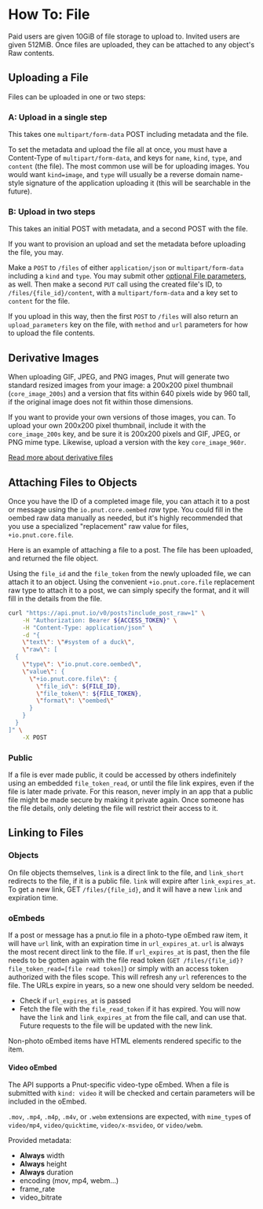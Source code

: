 # How To: File

Paid users are given 10GiB of file storage to upload to. Invited users are given 512MiB. Once files are uploaded, they can be attached to any object's Raw contents.


## Uploading a File

Files can be uploaded in one or two steps:

### A: Upload in a single step

This takes one `multipart/form-data` POST including metadata and the file.

To set the metadata and upload the file all at once, you must have a Content-Type of `multipart/form-data`, and keys for `name`, `kind`, `type`, and `content` (the file). The most common use will be for uploading images. You would want `kind=image`, and `type` will usually be a reverse domain name-style signature of the application uploading it (this will be searchable in the future).


### B: Upload in two steps

This takes an initial POST with metadata, and a second POST with the file.

If you want to provision an upload and set the metadata before uploading the file, you may.

Make a `POST` to `/files` of either `application/json` or `multipart/form-data` including a `kind` and `type`. You may submit other [optional File parameters](../resources/files/lifecycle#post-files), as well. Then make a second `PUT` call using the created file's ID, to `/files/{file_id}/content`, with a `multipart/form-data` and a key set to `content` for the file.

If you upload in this way, then the first `POST` to `/files` will also return an `upload_parameters` key on the file, with `method` and `url` parameters for how to upload the file contents.


## Derivative Images

When uploading GIF, JPEG, and PNG images, Pnut will generate two standard resized images from your image: a 200x200 pixel thumbnail (`core_image_200s`) and a version that fits within 640 pixels wide by 960 tall, if the original image does not fit within those dimensions.

If you want to provide your own versions of those images, you can. To upload your own 200x200 pixel thumbnail, include it with the `core_image_200s` key, and be sure it is 200x200 pixels and GIF, JPEG, or PNG mime type. Likewise, upload a version with the key `core_image_960r`.

[Read more about derivative files](../resources/files/lifecycle#put-files-id-content-key)


## Attaching Files to Objects

Once you have the ID of a completed image file, you can attach it to a post or message using the `io.pnut.core.oembed` *raw* type. You could fill in the oembed raw data manually as needed, but it's highly recommended that you use a specialized "replacement" raw value for files, `+io.pnut.core.file`.

Here is an example of attaching a file to a post. The file has been uploaded, and returned the file object.

Using the `file_id` and the `file_token` from the newly uploaded file, we can attach it to an object. Using the convenient `+io.pnut.core.file` replacement raw type to attach it to a post, we can simply specify the format, and it will fill in the details from the file.

```bash
curl "https://api.pnut.io/v0/posts?include_post_raw=1" \
    -H "Authorization: Bearer ${ACCESS_TOKEN}" \
    -H "Content-Type: application/json" \
    -d "{
    \"text\": \"#system of a duck\",
    \"raw\": [
  {
    \"type\": \"io.pnut.core.oembed\",
    \"value\": {
      \"+io.pnut.core.file\": {
        \"file_id\": ${FILE_ID},
        \"file_token\": ${FILE_TOKEN},
        \"format\": \"oembed\"
      }
    }
  }
]" \
    -X POST
```

### Public

If a file is ever made public, it could be accessed by others indefinitely using an embedded `file_token_read`, or until the file link expires, even if the file is later made private. For this reason, never imply in an app that a public file might be made secure by making it private again. Once someone has the file details, only deleting the file will restrict their access to it.


## Linking to Files

### Objects

On file objects themselves, `link` is a direct link to the file, and `link_short` redirects to the file, if it is a public file. `link` will expire after `link_expires_at`. To get a new link, GET `/files/{file_id}`, and it will have a new `link` and expiration time.

### oEmbeds

If a post or message has a pnut.io file in a photo-type oEmbed raw item, it will have `url` link, with an expiration time in `url_expires_at`. `url` is always the most recent direct link to the file. If `url_expires_at` is past, then the file needs to be gotten again with the file read token (`GET /files/{file_id}?file_token_read=[file read token]`) or simply with an access token authorized with the files scope. This will refresh any `url` references to the file. The URLs expire in years, so a new one should very seldom be needed.

* Check if `url_expires_at` is passed
* Fetch the file with the `file_read_token` if it has expired. You will now have the `link` and `link_expires_at` from the file call, and can use that. Future requests to the file will be updated with the new link.

Non-photo oEmbed items have HTML elements rendered specific to the item.

#### Video oEmbed

The API supports a Pnut-specific video-type oEmbed. When a file is submitted with `kind: video` it will be checked and certain parameters will be included in the oEmbed.

`.mov`, `.mp4`, `.m4p`, `.m4v`, or `.webm` extensions are expected, with `mime_type`s of `video/mp4`, `video/quicktime`, `video/x-msvideo`, or `video/webm`.

Provided metadata:

* __Always__ width
* __Always__ height
* __Always__ duration
* encoding (mov, mp4, webm...)
* frame_rate
* video_bitrate